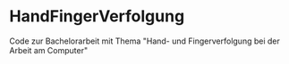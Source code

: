 # HandFingerVerfolgung
 Code zur Bachelorarbeit mit Thema "Hand- und Fingerverfolgung bei der Arbeit am Computer"

